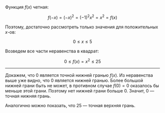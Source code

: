 Функция $f(x)$ четная:

$$ f(-x) = (-x)^2 = (-1)^2x^2 = x^2 = f(x) $$

Поэтому, достаточно рассмотреть только значения для положительных $x$-ов:

$$ 0 \leq x \leq 5 $$

Возведем все части неравенства в квадрат:

$$ 0 \leq f(x) = x^2 \leq 25 $$

---

Докажем, что $0$ является точной нижней гранью $f(x)$. Из неравенства выше уже видно, что $0$ является нижней гранью. Более большой нижней грани быть не может, в противном случае $f(0) = 0$ оказалось бы меньше этой грани. Поэтому нет нижней грани больше $0$. Значит, $0$ — точная нижняя грань.

Аналогично можно показать, что $25$ — точная верхняя грань.